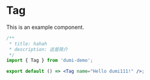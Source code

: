 # Tag

This is an example component.

```jsx
/**
 * title: hahah
 * description: 这是简介
 */
import { Tag } from 'dumi-demo';

export default () => <Tag name="Hello dumi111!" />;
```
